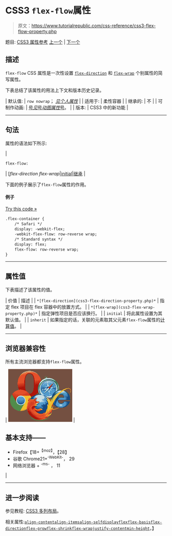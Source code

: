 # CSS3 `flex-flow`属性

> 原文：<https://www.tutorialrepublic.com/css-reference/css3-flex-flow-property.php>

题目: [CSS3 属性参考](css3-properties.php) [上一个](css3-flex-direction-property.php) | [下一个](css3-flex-grow-property.php)

## 描述

`flex-flow` CSS 属性是一次性设置 [`flex-direction`](css3-flex-direction-property.php) 和 [`flex-wrap`](css3-flex-wrap-property.php) 个别属性的简写属性。

下表总结了该属性的用法上下文和版本历史记录。

| 默认值: | `row nowrap`； *[见个人属性](#property-values)* |
| 适用于: | 柔性容器 |
| 继承的: | 不 |
| 可制作动画: | [号*见*号*动图属性*号](css-animatable-properties.php)。 |
| 版本: | CSS3 中的新功能 |

* * *

## 句法

属性的语法如下所示:

| 

```
flex-flow: 
```

 | [*flex-direction flex-wrap*&#124;[initial](../definitions.php#initial)&#124;[继承](../definitions.php#inherit) |

下面的例子展示了`flex-flow`属性的作用。

#### 例子

[Try this code »](../codelab.php?topic=css3&file=flex-flow-property "Try this code using online Editor")

```
.flex-container {
    /* Safari */
    display: -webkit-flex;
    -webkit-flex-flow: row-reverse wrap;
    /* Standard syntax */
    display: flex;
    flex-flow: row-reverse wrap;
}
```

* * *

## 属性值

下表描述了该属性的值。

| 价值 | 描述 |
| `*[flex-direction](css3-flex-direction-property.php)*` | 指定 flex 项目在 flex 容器中的放置方式。 |
| `*[flex-wrap](css3-flex-wrap-property.php)*` | 指定弹性项目是否应该换行。 |
| `initial` | 将此属性设置为其默认值。 |
| `inherit` | 如果指定的话，关联的元素取其父元素`flex-flow`属性的[计算值](../definitions.php#computed-value)。 |

* * *

## 浏览器兼容性

所有主流浏览器都支持`flex-flow`属性。

| ![Browsers Icon](img/e9331123c77668c1832e541c2fca1002.png) | 

## 基本支持——

*   Firefox【18+<sup class="badge">【moz】</sup>，【28】
*   谷歌 Chrome21+<sup class="badge">-WebKit-</sup>， 29
*   网络浏览器 + <sup class="badge">-ms-</sup> ， 11

 |

* * *

## 进一步阅读

参见教程: [CSS3 多列布局](../css-tutorial/css3-multi-column-layouts.php)。

相关属性:[`align-content`](css3-align-content-property.php)[`align-items`](css3-align-items-property.php)[`align-self`](css3-align-self-property.php)[`display`](css-display-property.php)[`flex`](css3-flex-property.php)[`flex-basis`](css3-flex-basis-property.php)[`flex-direction`](css3-flex-direction-property.php)[`flex-grow`](css3-flex-grow-property.php)[`flex-shrink`](css3-flex-shrink-property.php)[`flex-wrap`](css3-flex-wrap-property.php)[`justify-content`](css3-justify-content-property.php)[`min-height`](css-min-height-property.php)，】